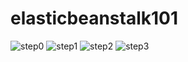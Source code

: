 # elasticbeanstalk101

![step0](https://user-images.githubusercontent.com/7898250/209037817-e2564c6a-510e-456f-938c-fec004c9b2a1.png)
![step1](https://user-images.githubusercontent.com/7898250/209037824-175906b8-98a0-4c71-a671-ccc55b0b4a63.png)
![step2](https://user-images.githubusercontent.com/7898250/209037826-0324c87e-81e5-417f-94fb-7bad672da75a.png)
![step3](https://user-images.githubusercontent.com/7898250/209037829-f3cc7e2d-b424-4f98-986c-3daf360a6bc1.png)
